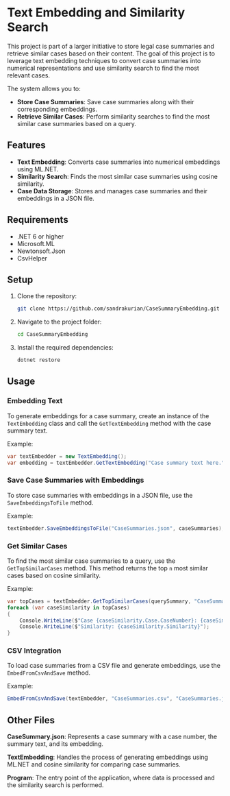 # Text Embedding and Similarity Search

This project is part of a larger initiative to store legal case summaries and retrieve similar cases based on their content. The goal of this project is to leverage text embedding techniques to convert case summaries into numerical representations and use similarity search to find the most relevant cases.

The system allows you to:

- **Store Case Summaries**: Save case summaries along with their corresponding embeddings.
- **Retrieve Similar Cases**: Perform similarity searches to find the most similar case summaries based on a query.

## Features

- **Text Embedding**: Converts case summaries into numerical embeddings using ML.NET.
- **Similarity Search**: Finds the most similar case summaries using cosine similarity.
- **Case Data Storage**: Stores and manages case summaries and their embeddings in a JSON file.

## Requirements

- .NET 6 or higher
- Microsoft.ML
- Newtonsoft.Json
- CsvHelper

## Setup

1. Clone the repository:

   ```bash
   git clone https://github.com/sandrakurian/CaseSummaryEmbedding.git
   ```

2. Navigate to the project folder:

   ```bash
   cd CaseSummaryEmbedding
   ```

3. Install the required dependencies:

   ```bash
   dotnet restore
   ```

## Usage

### Embedding Text

To generate embeddings for a case summary, create an instance of the `TextEmbedding` class and call the `GetTextEmbedding` method with the case summary text.

Example:

```csharp
var textEmbedder = new TextEmbedding();
var embedding = textEmbedder.GetTextEmbedding("Case summary text here.");
```

### Save Case Summaries with Embeddings

To store case summaries with embeddings in a JSON file, use the `SaveEmbeddingsToFile` method.

Example:

```csharp
textEmbedder.SaveEmbeddingsToFile("CaseSummaries.json", caseSummaries);
```

### Get Similar Cases

To find the most similar case summaries to a query, use the `GetTopSimilarCases` method. This method returns the top `n` most similar cases based on cosine similarity.

Example:

```csharp
var topCases = textEmbedder.GetTopSimilarCases(querySummary, "CaseSummaries.json", 3);
foreach (var caseSimilarity in topCases)
{
    Console.WriteLine($"Case {caseSimilarity.Case.CaseNumber}: {caseSimilarity.Case.Summary}");
    Console.WriteLine($"Similarity: {caseSimilarity.Similarity}");
}
```

### CSV Integration

To load case summaries from a CSV file and generate embeddings, use the `EmbedFromCsvAndSave` method.

Example:

```csharp
EmbedFromCsvAndSave(textEmbedder, "CaseSummaries.csv", "CaseSummaries.json");
```

## Other Files

**CaseSummary.json**: Represents a case summary with a case number, the summary text, and its embedding.

**TextEmbedding**: Handles the process of generating embeddings using ML.NET and cosine similarity for comparing case summaries.

**Program**: The entry point of the application, where data is processed and the similarity search is performed.
